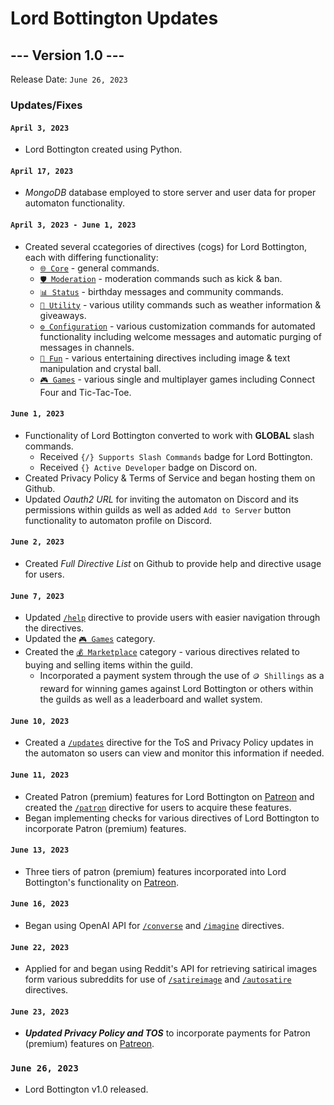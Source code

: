 # Lord Bottington Updates

## --- Version 1.0 ---

Release Date: `June 26, 2023`

### Updates/Fixes

#### `April 3, 2023`
- Lord Bottington created using Python.

#### `April 17, 2023`
- *MongoDB* database employed to store server and user data for proper automaton functionality.

#### `April 3, 2023 - June 1, 2023`
- Created several ccategories of directives (cogs) for Lord Bottington, each with differing functionality:
  + [`🌐 Core`](https://github.com/xxjsweezeyxx/Lord-Bottington/blob/main/Full%20Directive%20List.md#core) - general commands.
  + [`🛡️ Moderation`](https://github.com/xxjsweezeyxx/Lord-Bottington/blob/main/Full%20Directive%20List.md#moderation) - moderation commands such as kick & ban.
  + [`📊 Status`](https://github.com/xxjsweezeyxx/Lord-Bottington/blob/main/Full%20Directive%20List.md#status) - birthday messages and community commands.
  + [`🔧 Utility`](https://github.com/xxjsweezeyxx/Lord-Bottington/blob/main/Full%20Directive%20List.md#utility) - various utility commands such as weather information & giveaways.
  + [`⚙️ Configuration`](https://github.com/xxjsweezeyxx/Lord-Bottington/blob/main/Full%20Directive%20List.md#configuration) - various customization commands for automated functionality including welcome messages and automatic purging of messages in channels.
  + [`🎉 Fun`](https://github.com/xxjsweezeyxx/Lord-Bottington/blob/main/Full%20Directive%20List.md#fun) - various entertaining directives including image & text manipulation and crystal ball.
  + [`🎮 Games`](https://github.com/xxjsweezeyxx/Lord-Bottington/blob/main/Full%20Directive%20List.md#games) - various single and multiplayer games including Connect Four and Tic-Tac-Toe.

#### `June 1, 2023`
- Functionality of Lord Bottington converted to work with **GLOBAL** slash commands.
  + Received `{/} Supports Slash Commands` badge for Lord Bottington.
  + Received `{} Active Developer` badge on Discord on.
- Created Privacy Policy & Terms of Service and began hosting them on Github.
- Updated *Oauth2 URL* for inviting the automaton on Discord and its permissions within guilds as well as added `Add to Server` button functionality to automaton profile on Discord.

#### `June 2, 2023`
- Created *Full Directive List* on Github to provide help and directive usage for users.

#### `June 7, 2023`
- Updated [`/help`](https://github.com/xxjsweezeyxx/Lord-Bottington/blob/main/Full%20Directive%20List.md#help) directive to provide users with easier navigation through the directives.
- Updated the [`🎮 Games`](https://github.com/xxjsweezeyxx/Lord-Bottington/blob/main/Full%20Directive%20List.md#games) category.
- Created the [`💰 Marketplace`](https://github.com/xxjsweezeyxx/Lord-Bottington/blob/main/Full%20Directive%20List.md#marketplace) category - various directives related to buying and selling items within the guild.
  + Incorporated a payment system through the use of `🪙 Shillings` as a reward for winning games against Lord Bottington or others within the guilds as well as a leaderboard and wallet system.

#### `June 10, 2023`
- Created a [`/updates`](https://github.com/xxjsweezeyxx/Lord-Bottington/blob/main/Full%20Directive%20List.md#updates) directive for the ToS and Privacy Policy updates in the automaton so users can view and monitor this information if needed.

#### `June 11, 2023`
- Created Patron (premium) features for Lord Bottington on [Patreon](https://www.patreon.com/LordBottington) and created the [`/patron`](https://github.com/xxjsweezeyxx/Lord-Bottington/blob/main/Full%20Directive%20List.md#patron) directive for users to acquire these features.
- Began implementing checks for various directives of Lord Bottington to incorporate Patron (premium) features.

#### `June 13, 2023`
- Three tiers of patron (premium) features incorporated into Lord Bottington's functionality on [Patreon](https://www.patreon.com/LordBottington).

#### `June 16, 2023`
- Began using OpenAI API for [`/converse`](https://github.com/xxjsweezeyxx/Lord-Bottington/blob/main/Full%20Directive%20List.md#converse) and [`/imagine`](https://github.com/xxjsweezeyxx/Lord-Bottington/blob/main/Full%20Directive%20List.md#imagine) directives.

#### `June 22, 2023`
- Applied for and began using Reddit's API for retrieving satirical images form various subreddits for use of [`/satireimage`](https://github.com/xxjsweezeyxx/Lord-Bottington/blob/main/Full%20Directive%20List.md#satireimage) and [`/autosatire`](https://github.com/xxjsweezeyxx/Lord-Bottington/blob/main/Full%20Directive%20List.md#autosatire) directives.

#### `June 23, 2023`
- ***Updated Privacy Policy and TOS*** to incorporate payments for Patron (premium) features on [Patreon](https://www.patreon.com/LordBottington).

### `June 26, 2023`
- Lord Bottington v1.0 released.
